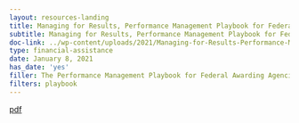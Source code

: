 ```yaml
---
layout: resources-landing
title: Managing for Results, Performance Management Playbook for Federal Awarding Agencies
subtitle: Managing for Results, Performance Management Playbook for Federal Awarding Agencies
doc-link: ../wp-content/uploads/2021/Managing-for-Results-Performance-Management-Playbook-for-Federal-Awarding-Agencies.pdf
type: financial-assistance
date: January 8, 2021
has_date: 'yes'
filler: The Performance Management Playbook for Federal Awarding Agencies
filters: playbook
---
```


<a href="{{ site.baseurl }}/wp-content/uploads/2021/Managing-for-Results-Performance-Management-Playbook-for-Federal-Awarding-Agencies.pdf">pdf</a>